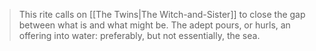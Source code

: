 > This rite calls on [[The Twins|The Witch-and-Sister]] to close the gap between what is and what might be. The adept pours, or hurls, an offering into water: preferably, but not essentially, the sea.